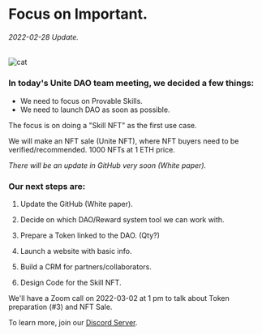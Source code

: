 # Focus on Important.
###### 2022-02-28 Update.



![cat](https://github.com/Unite-DAO/Documentation/blob/main/assets/cat.jpeg)



### In today's Unite DAO team meeting, we decided a few things:

- We need to focus on Provable Skills.
- We need to launch DAO as soon as possible.



The focus is on doing a "Skill NFT" as the first use case.

We will make an NFT sale (Unite NFT), where NFT buyers need to be verified/recommended. 1000 NFTs at 1 ETH price.

*There will be an update in GitHub very soon (White paper).*



### Our next steps are:

1. Update the GitHub (White paper).

2. Decide on which DAO/Reward system tool we can work with.

3. Prepare a Token linked to the DAO. (Qty?)

4. Launch a website with basic info.

5. Build a CRM for partners/collaborators.

6. Design Code for the Skill NFT.



We'll have a Zoom call on 2022-03-02 at 1 pm to talk about Token preparation (#3) and NFT Sale.

To learn more, join our [Discord Server](https://discord.gg/7RwPerFPe8).
